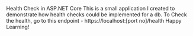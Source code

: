 Health Check in ASP.NET Core
This is a small application I created to demonstrate how health checks could be implemented for a db.
To Check the health, go to this endpoint - https://localhost:[port no]/health
Happy Learning!
